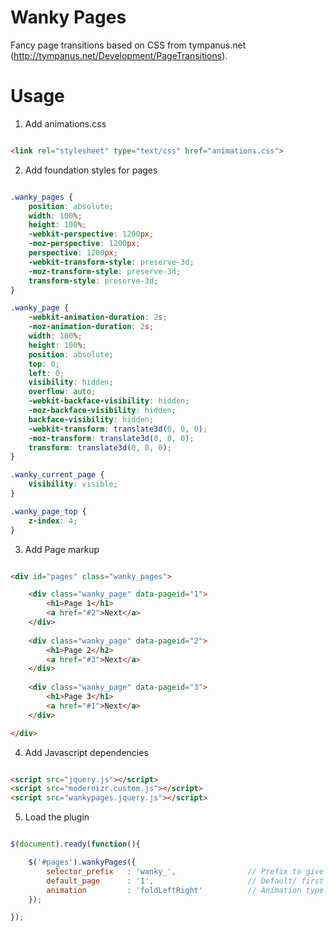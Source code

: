 Wanky Pages
===========

Fancy page transitions based on CSS from tympanus.net (http://tympanus.net/Development/PageTransitions).

Usage
=====

1. Add animations.css

```html

<link rel="stylesheet" type="text/css" href="animations.css">

```

2. Add foundation styles for pages

```css

.wanky_pages {
    position: absolute;
    width: 100%;
    height: 100%;
    -webkit-perspective: 1200px;
    -moz-perspective: 1200px;
    perspective: 1200px;
    -webkit-transform-style: preserve-3d;
    -moz-transform-style: preserve-3d;
    transform-style: preserve-3d;
}

.wanky_page {
    -webkit-animation-duration: 2s;
    -moz-animation-duration: 2s;
    width: 100%;
    height: 100%;
    position: absolute;
    top: 0;
    left: 0;
    visibility: hidden;
    overflow: auto;
    -webkit-backface-visibility: hidden;
    -moz-backface-visibility: hidden;
    backface-visibility: hidden;
    -webkit-transform: translate3d(0, 0, 0);
    -moz-transform: translate3d(0, 0, 0);
    transform: translate3d(0, 0, 0);
}

.wanky_current_page {
    visibility: visible;
}

.wanky_page_top {
    z-index: 4;
}

```

3. Add Page markup

```html

<div id="pages" class="wanky_pages">

    <div class="wanky_page" data-pageid="1">
        <h1>Page 1</h1>
        <a href="#2">Next</a>
    </div>
    
    <div class="wanky_page" data-pageid="2">
        <h1>Page 2</h2>
        <a href="#3">Next</a>
    </div>
    
    <div class="wanky_page" data-pageid="3">
        <h1>Page 3</h1>
        <a href="#1">Next</a>
    </div>

</div>

```

4. Add Javascript dependencies

```html

<script src="jquery.js"></script>
<script src="modernizr.custom.js"></script>
<script src="wankypages.jquery.js"></script>

```

5. Load the plugin

```javascript

$(document).ready(function(){

    $('#pages').wankyPages({
        selector_prefix   : 'wanky_',                // Prefix to give all classes and ID's (apart from animations)
        default_page      : '1',                     // Default/ first page to load
        animation         : 'foldLeftRight'          // Animation type
    });

});

```